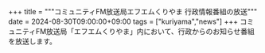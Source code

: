 +++
title = """コミュニティFM放送局エフエムくりやま 行政情報番組の放送"""
date = 2024-08-30T09:00:00+09:00
tags = ["kuriyama","news"]
+++
コミュニティFM放送局「エフエムくりやま」内において、行政からのお知らせ番組を放送します。
